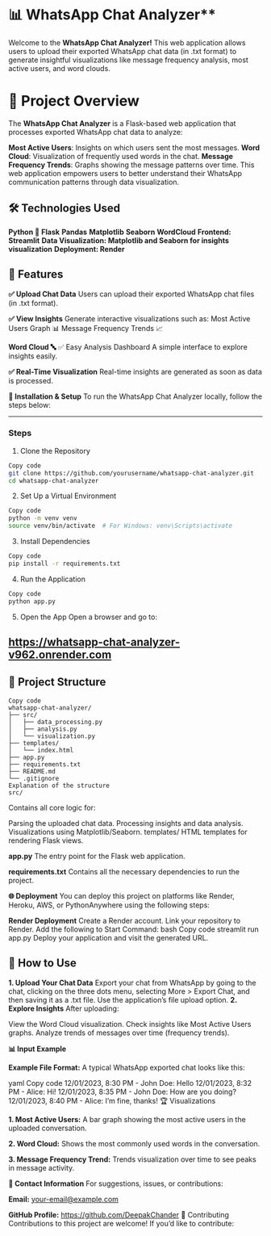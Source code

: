 # 📊 WhatsApp Chat Analyzer**
Welcome to the **WhatsApp Chat Analyzer!** This web application allows users to upload their exported WhatsApp chat data (in .txt format) to generate insightful visualizations like message frequency analysis, most active users, and word clouds.

# 📝 Project Overview
The **WhatsApp Chat Analyzer** is a Flask-based web application that processes exported WhatsApp chat data to analyze:

**Most Active Users**: Insights on which users sent the most messages.
**Word Cloud**: Visualization of frequently used words in the chat.
**Message Frequency Trends**: Graphs showing the message patterns over time.
This web application empowers users to better understand their WhatsApp communication patterns through data visualization.

## 🛠️ Technologies Used
**Python 🐍**
**Flask**
**Pandas**
**Matplotlib**
**Seaborn**
**WordCloud**
**Frontend: Streamlit**
**Data Visualization: Matplotlib and Seaborn for insights visualization**
**Deployment: Render**

## 🚀 Features
**✅ Upload Chat Data**
Users can upload their exported WhatsApp chat files (in .txt format).

**✅ View Insights**
Generate interactive visualizations such as:
Most Active Users Graph 📊
Message Frequency Trends 📈

**Word Cloud 🔤**
✅ Easy Analysis Dashboard
A simple interface to explore insights easily.

**✅ Real-Time Visualization**
Real-time insights are generated as soon as data is processed.

**📂 Installation & Setup**
To run the WhatsApp Chat Analyzer locally, follow the steps below:

---
### Steps

1. Clone the Repository
```bash
Copy code
git clone https://github.com/yourusername/whatsapp-chat-analyzer.git
cd whatsapp-chat-analyzer
```

2. Set Up a Virtual Environment
```bash
Copy code
python -m venv venv
source venv/bin/activate  # For Windows: venv\Scripts\activate
```

3. Install Dependencies
```bash
Copy code
pip install -r requirements.txt
```

4. Run the Application
```bash
Copy code
python app.py
```

5. Open the App
Open a browser and go to:


https://whatsapp-chat-analyzer-v962.onrender.com
---

## 📂 Project Structure
```plaintext
Copy code
whatsapp-chat-analyzer/
├── src/
│   ├── data_processing.py
│   ├── analysis.py
│   └── visualization.py
├── templates/
│   └── index.html
├── app.py
├── requirements.txt
├── README.md
└── .gitignore
Explanation of the structure
src/
```

Contains all core logic for:

Parsing the uploaded chat data.
Processing insights and data analysis.
Visualizations using Matplotlib/Seaborn.
templates/
HTML templates for rendering Flask views.

**app.py**
The entry point for the Flask web application.

**requirements.txt**
Contains all the necessary dependencies to run the project.

**🌐 Deployment**
You can deploy this project on platforms like Render, Heroku, AWS, or PythonAnywhere using the following steps:

**Render Deployment**
Create a Render account.
Link your repository to Render.
Add the following to Start Command:
bash
Copy code
streamlit run app.py
Deploy your application and visit the generated URL.

## 🧪 How to Use
**1. Upload Your Chat Data**
Export your chat from WhatsApp by going to the chat, clicking on the three dots menu, selecting More > Export Chat, and then saving it as a .txt file.
Use the application’s file upload option.
**2. Explore Insights**
After uploading:

View the Word Cloud visualization.
Check insights like Most Active Users graphs.
Analyze trends of messages over time (frequency trends).

**📊 Input Example**

**Example File Format:**
A typical WhatsApp exported chat looks like this:

yaml
Copy code
12/01/2023, 8:30 PM - John Doe: Hello
12/01/2023, 8:32 PM - Alice: Hi!
12/01/2023, 8:35 PM - John Doe: How are you doing?
12/01/2023, 8:40 PM - Alice: I’m fine, thanks!
🏆 Visualizations

**1. Most Active Users:**
A bar graph showing the most active users in the uploaded conversation.

**2. Word Cloud:**
Shows the most commonly used words in the conversation.

**3. Message Frequency Trend:**
Trends visualization over time to see peaks in message activity.

**📧 Contact Information**
For suggestions, issues, or contributions:

**Email:** your-email@example.com

**GitHub Profile:** https://github.com/DeepakChander
🤝 Contributing
Contributions to this project are welcome! If you’d like to contribute:


